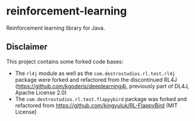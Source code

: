 # reinforcement-learning
Reinforcement learning library for Java.

## Disclaimer
This project contains some forked code bases:
- The `rl4j` module as well as the `com.destrostudios.rl.test.rl4j` package were forked and refactored from the discontinued RL4J (https://github.com/kgoderis/deeplearning4j, previously part of DL4J, Apache License 2.0)
- The `com.destrostudios.rl.test.flappybird` package was forked and refactored from https://github.com/kingyuluk/RL-FlappyBird (MIT License)